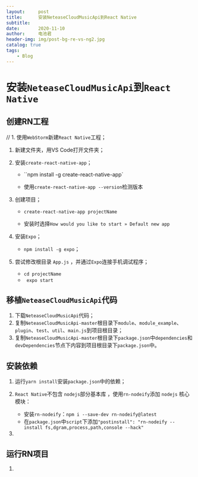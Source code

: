 ```yaml
---
layout:     post
title:      安装NeteaseCloudMusicApi到React Native
subtitle:   
date:       2020-11-10
author:     电池君
header-img: img/post-bg-re-vs-ng2.jpg
catalog: true
tags:
    - Blog
---
```


# 安装`NeteaseCloudMusicApi`到`React Native`

## 创建RN工程

// 1. 使用`WebStorm`新建`React Native`工程；

1. 新建文件夹，用VS Code打开文件夹；

2. 安装`create-react-native-app`；

   - ``npm install -g create-react-native-app`

   - 使用`create-react-native-app --version`检测版本

3. 创建项目；

   - `create-react-native-app projectName`

   - 安装时选择`How would you like to start » Default new app`

4. 安装`Expo`；

   - `npm install -g expo`；

5. 尝试修改根目录 `App.js` ，并通过`Expo`连接手机调试程序；

   - `cd projectName`
   - ` expo start`

## 移植`NeteaseCloudMusicApi`代码

1. 下载`NeteaseCloudMusicApi`代码；
2. 复制`NeteaseCloudMusicApi-master`根目录下`module`、`module_example`、`plugin`、`test`、`util`、`main.js`到项目根目录；
3. 复制`NeteaseCloudMusicApi-master`根目录下`package.json`中`dependencies`和`devDependencies`节点下内容到项目根目录下`package.json`中。

## 安装依赖

1. 运行`yarn install`安装`package.json`中的依赖；
2. `React Native`不包含 `nodejs`部分基本库 ，使用`rn-nodeify`添加 `nodejs` 核心模块：
   - 安装`rn-nodeify`：`npm i --save-dev rn-nodeify@latest`
   - 在`package.json`中`script`下添加`"postinstall": "rn-nodeify --install fs,dgram,process,path,console --hack"`

3. 

## 运行RN项目

1. 
